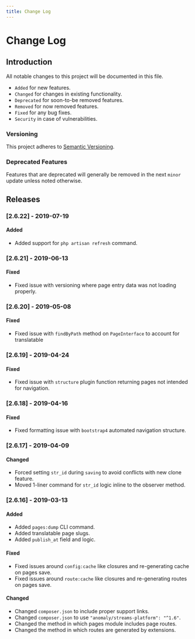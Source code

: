 ```yaml
---
title: Change Log
---
```


# Change Log

<div class="documentation__toc"></div>

## Introduction

All notable changes to this project will be documented in this file.

- `Added` for new features.
- `Changed` for changes in existing functionality.
- `Deprecated` for soon-to-be removed features.
- `Removed` for now removed features.
- `Fixed` for any bug fixes.
- `Security` in case of vulnerabilities.

### Versioning

This project adheres to [Semantic Versioning](https://semver.org/spec/v2.0.0.html).

### Deprecated Features

Features that are deprecated will generally be removed in the next `minor` update unless noted otherwise.

## Releases


### [2.6.22] - 2019-07-19
#### Added
- Added support for `php artisan refresh` command. 


### [2.6.21] - 2019-06-13
#### Fixed
- Fixed issue with versioning where page entry data was not loading properly. 


### [2.6.20] - 2019-05-08
#### Fixed
- Fixed issue with `findByPath` method on `PageInterface` to account for translatable 


### [2.6.19] - 2019-04-24
#### Fixed
- Fixed issue with `structure` plugin function returning pages not intended for navigation.


### [2.6.18] - 2019-04-16
#### Fixed
- Fixed formatting issue with `bootstrap4` automated navigation structure.


### [2.6.17] - 2019-04-09
#### Changed
- Forced setting `str_id` during `saving` to avoid conflicts with new clone feature.
- Moved 1-liner command for `str_id` logic inline to the observer method. 


### [2.6.16] - 2019-03-13
#### Added
- Added `pages:dump` CLI command.
- Added translatable page slugs.
- Added `publish_at` field and logic.

#### Fixed
- Fixed issues around `config:cache` like closures and re-generating cache on pages save.
- Fixed issues around `route:cache` like closures and re-generating routes on pages save.

#### Changed
- Changed `composer.json` to include proper support links.
- Changed `composer.json` to use `"anomaly/streams-platform": "^1.6"`.
- Changed the method in which pages module includes page routes.
- Changed the method in which routes are generated by extensions.
